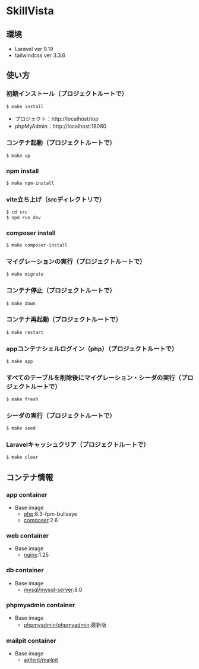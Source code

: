# SkillVista

## 環境

- Laravel ver 9.19
- tailwindcss ver 3.3.6

## 使い方

### 初期インストール（プロジェクトルートで）

```bash
$ make install
```

- プロジェクト：http://localhost/top
- phpMyAdmin：http://localhost:18080

### コンテナ起動（プロジェクトルートで）

```bash
$ make up
```

### npm install
```bash
$ make npm-install
```

### vite立ち上げ（srcディレクトリで）

```bash
$ cd src
$ npm run dev
```

### composer install
```bash
$ make composer-install
```

### マイグレーションの実行（プロジェクトルートで）

```bash
$ make migrate
```

### コンテナ停止（プロジェクトルートで）

```bash
$ make down
```

### コンテナ再起動（プロジェクトルートで）

```bash
$ make restart
```

### appコンテナシェルログイン（php）（プロジェクトルートで）

```bash
$ make app
```

### すべてのテーブルを削除後にマイグレーション・シーダの実行（プロジェクトルートで）

```bash
$ make fresh
```

### シーダの実行（プロジェクトルートで）

```bash
$ make seed
```

### Laravelキャッシュクリア（プロジェクトルートで）

```bash
$ make clear
```

## コンテナ情報

### app container

- Base image
  - [php](https://hub.docker.com/_/php):8.3-fpm-bullseye
  - [composer](https://hub.docker.com/_/composer):2.6

### web container

- Base image
  - [nginx](https://hub.docker.com/_/nginx):1.25

### db container

- Base image
  - [mysql/mysql-server](https://hub.docker.com/r/mysql/mysql-server):8.0

### phpmyadmin container

- Base image
  - [phpmyadmin/phpmyadmin](https://hub.docker.com/_/phpmyadmin):最新版

### mailpit container

- Base image
  - [axllent/mailpit](https://hub.docker.com/r/axllent/mailpit)
